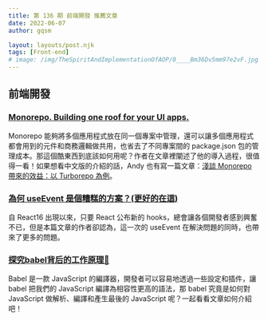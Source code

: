 ```yaml
---
title: 第 136 期 前端開發 推薦文章
date: 2022-06-07
author: gqsm

layout: layouts/post.njk
tags: [Front-end]
# image: /img/TheSpiritAndImplementationOfAOP/0____Bm36Dv5mm97e2vF.jpg
---
```


## 前端開發
<!-- summary -->

### [Monorepo. Building one roof for your UI apps.](https://sagarpreet.in/monorepo-building-one-roof-for-your-ui-apps)

Monorepo 能夠將多個應用程式放在同一個專案中管理，還可以讓多個應用程式都會用到的元件和商務邏輯做共用，也省去了不同專案間的 package.json 包的管理成本。那這個酷東西到底該如何用呢？作者在文章裡闡述了他的導入過程，很值得一看！如果想看中文版的介紹的話，Andy 也有寫一篇文章：[淺談 Monorepo 帶來的效益：以 Turborepo 為例](https://medium.com/starbugs/%E6%B7%BA%E8%AB%87-monorepo-%E5%B8%B6%E4%BE%86%E7%9A%84%E6%95%88%E7%9B%8A-%E4%BB%A5-turborepo-%E7%82%BA%E4%BE%8B-615fb4af5ebd)。

<!-- summary -->

### [為何 useEvent 是個糟糕的方案？(更好的在這)](https://medium.com/@anokyy/%E7%82%BA%E4%BD%95useevent%E6%98%AF%E5%80%8B%E7%B3%9F%E7%B3%95%E7%9A%84%E6%96%B9%E6%A1%88-%E6%9B%B4%E5%A5%BD%E7%9A%84%E5%9C%A8%E9%80%99-de7fc2e509e8)

自 React16 出現以來，只要 React 公布新的 hooks，總會讓各個開發者感到興奮不已，但是本篇文章的作者卻認為，這一次的 useEvent 在解決問題的同時，也帶來了更多的問題。

### [探究babel背后的工作原理🤔](https://juejin.cn/post/7108268258020556836)

Babel 是一款 JavaScript 的編譯器，開發者可以容易地透過一些設定和插件，讓 babel 把我們的 JavaScript 編譯為相容性更高的語法，那 babel 究竟是如何對 JavaScript 做解析、編譯和產生最後的 JavaScript 呢？一起看看文章如何介紹吧！
